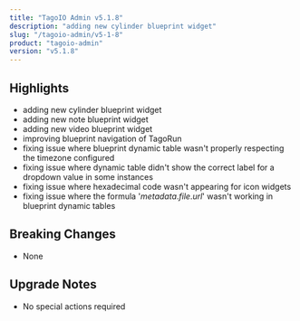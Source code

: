 ```yaml
---
title: "TagoIO Admin v5.1.8"
description: "adding new cylinder blueprint widget"
slug: "/tagoio-admin/v5-1-8"
product: "tagoio-admin"
version: "v5.1.8"
---
```


## Highlights

- adding new cylinder blueprint widget
- adding new note blueprint widget
- adding new video blueprint widget
- improving blueprint navigation of TagoRun
- fixing issue where blueprint dynamic table wasn't properly respecting the timezone configured
- fixing issue where dynamic table didn't show the correct label for a dropdown value in some instances
- fixing issue where hexadecimal code wasn't appearing for icon widgets
- fixing issue where the formula '$metadata.file.url$' wasn't working in blueprint dynamic tables

## Breaking Changes

- None

## Upgrade Notes

- No special actions required
